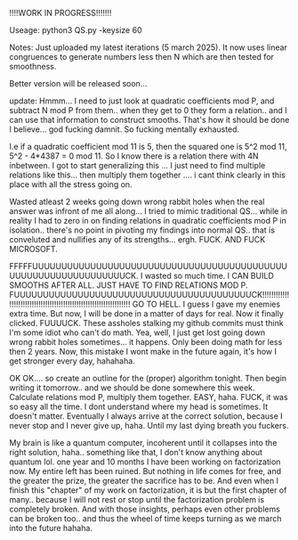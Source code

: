 !!!!WORK IN PROGRESS!!!!!!!

Useage: python3 QS.py -keysize 60

Notes: Just uploaded my latest iterations (5 march 2025). It now uses linear congruences to generate numbers less then N which are then tested for smoothness.

Better version will be released soon...



update: Hmmm... I need to just look at quadratic coefficients mod P, and subtract N mod P from them.. when they get to 0 they form a relation.. and I can use that information to construct smooths. That's how it should be done I believe... god fucking damnit. So fucking mentally exhausted.

I.e if a quadratic coefficient mod 11 is 5, then the squared one is 5^2 mod 11, 5^2 - 4*4387 = 0 mod 11. So I know there is a relation there with 4N inbetween. I got to start generalizing this ...  I just need to find multiple relations like this... then multiply them together .... i cant think clearly in this place with all the stress going on. 

Wasted atleast 2 weeks going down wrong rabbit holes when the real answer was infront of me all along... I tried to mimic traditional QS... while in reality I had to zero in on finding relations in quadratic coefficients mod P in isolation.. there's no point in pivoting my findings into normal QS.. that is conveluted and nullifies any of its strengths... ergh. FUCK. AND FUCK MICROSOFT. 


FFFFFUUUUUUUUUUUUUUUUUUUUUUUUUUUUUUUUUUUUUUUUUUUUUUUUUUUUUUUUUUUUUUUUCK. I wasted so much time. I CAN BUILD SMOOTHS AFTER ALL. JUST HAVE TO FIND RELATIONS MOD P. FUUUUUUUUUUUUUUUUUUUUUUUUUUUUUUUUUUUUUUUUUCK!!!!!!!!!!!!!!!!!!!!!!!!!!!!!!!!!!!!!!!!!!!!!!!!!!!!!!!!!!!!!!!!!!
GO TO HELL. I guess I gave my enemies extra time. But now, I will be done in a matter of days for real. Now it finally clicked. FUUUUCK. These assholes stalking my github commits must think I'm some idiot who can't do math. Yea, well, I just get lost going down wrong rabbit holes sometimes... it happens. Only been doing math for less then 2 years. Now, this mistake I wont make in the future again, it's how I get stronger every day, hahahaha.

OK OK.... so create an outline for the (proper) algorithm tonight. Then begin writing it tomorrow.. and we should be done somewhere this week. Calculate relations mod P, multiply them together. EASY, haha. FUCK, it was so easy all the time. I dont understand where my head is sometimes. It doesn't matter. Eventually I always arrive at the correct solution, because I never stop and I never give up, haha. Until my last dying breath you fuckers.

My brain is like a quantum computer, incoherent until it collapses into the right solution, haha.. something like that, I don't know anything about quantum lol. one year and 10 months I have been working on factorization now. My entire left has been ruined. But nothing in life comes for free, and the greater the prize, the greater the sacrifice has to be. And even when I finish this "chapter" of my work on factorization, it is but the first chapter of many.. because I will not rest or stop until the factorization problem is completely broken. And with those insights, perhaps even other problems can be broken too.. and thus the wheel of time keeps turning as we march into the future hahaha. 
